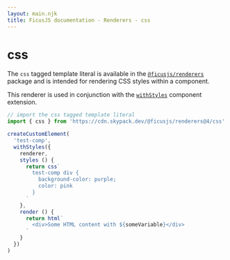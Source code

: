 ```yaml
---
layout: main.njk
title: FicusJS documentation - Renderers - css
---
```

# css

The `css` tagged template literal is available in the [`@ficusjs/renderers`](https://www.npmjs.com/package/@ficusjs/renderers) package and is intended for rendering CSS styles within a component.

This renderer is used in conjunction with the [`withStyles`](/extending-components/with-styles/) component extension.

```js
// import the css tagged template literal
import { css } from 'https://cdn.skypack.dev/@ficusjs/renderers@4/css'

createCustomElement(
  'test-comp',
  withStyles({
    renderer,
    styles () {
      return css`
        test-comp div {
          background-color: purple;
          color: pink
        }
      `
    },
    render () {
      return html`
        <div>Some HTML content with ${someVariable}</div>
      `
    }
  })
)
```
